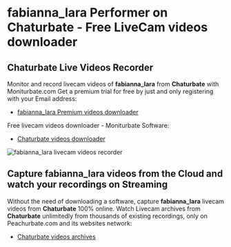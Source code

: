 # fabianna_lara Performer on Chaturbate - Free LiveCam videos downloader

## Chaturbate Live Videos Recorder

Monitor and record livecam videos of **fabianna_lara** from **Chaturbate** with Moniturbate.com
Get a premium trial for free by just and only registering with your Email address:
* [fabianna_lara Premium videos downloader](https://moniturbate.com/request-demo-licence-key.html)

Free livecam videos downloader - Moniturbate Software:
* [Chaturbate videos downloader](https://moniturbate.com/moniturbate-download-software.html)

![fabianna_lara livecam videos recorder](https://peachurnet.com/templates/moniturbate-software.png)


## Capture fabianna_lara videos from the Cloud and watch your recordings on Streaming

Without the need of downloading a software, capture **fabianna_lara** livecam videos from **Chaturbate** 100% online.
Watch Livecam archives from **Chaturbate** unlimitedly from thousands of existing recordings, only on Peachurbate.com and its websites network:
* [Chaturbate videos archives](https://peachurnet.com/)